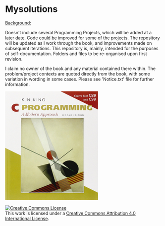 # Mysolutions

<u>Background:</u>  
  
Doesn't include several Programming Projects, which will be added at a later date. Code could be improved for some of the projects. The repository will be updated as I work through the book, and improvements made on subsequent iterations. This repository is, mainly, intended for the purposes of self-documentation. Folders and files to be re-organised upon first revision.
  
I claim no owner of the book and any material contained there within. The problem/project contexts are quoted directly from the book, with some variation in wording in some cases. Please see 'Notice.txt' file for further information.

<img src="Image/book_image.jpg" width="300" height="350">

<a rel="license" href="http://creativecommons.org/licenses/by/4.0/"><img alt="Creative Commons License" style="border-width:0" src="https://i.creativecommons.org/l/by/4.0/88x31.png" /></a><br />This work is licensed under a <a rel="license" href="http://creativecommons.org/licenses/by/4.0/">Creative Commons Attribution 4.0 International License</a>.
